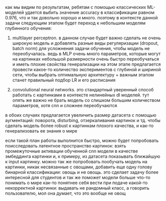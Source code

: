 <!-- профессиональное наставление от куратора по тому как проводить обучение / улучшение DL-моделей до июня -->

как мы видим по результатам, ребятам с помощью классических ML-моделей удается выбить значение accuracy в классификации равном 0.976, что и так довольно хорошо и много. поэтому в контексте данной задачи следующим этапом будет переход к небольшим моделям глубинного обучения:

1. multilayer perceptron. в данном случае будет важно сделать не очень широкую модель и добавлять разные виды регуляризации (dropout, batch norm) для усложнения задачи обучения, чтобы модель не переобучалась. ведь в MLP очень много параметров, которые могут на картинках небольшой размерности очень быстро переобучаться и иметь плохие свойства генерализации 
на этом этапе предлагается провести какое-то количество экспериментов с глубиной и шириной сети, чтобы выбрать оптимальную архитектуру + важным этапом станет правильный подбор LR и его расписания

2. convolutional neural networks. это стандартный уверенный способ работать с картинками в контексте нелинейных dl моделей. тут опять же важно не брать модель со слишком большим количеством параметров, хотя cnn и сложнее переобучаются

в обоих случаях предлагается увеличить размер датасета с помощью аугментаций: поворота, disturbing, отзеркаливания картинок и тд. чтобы сделать модель более robust к картинкам плохого качества, и как-то генерализовать ее знания о мире

если такой план работы выполнится быстро, можно будет попробовать поисследовать латентное пространство картинок: взять промежуточные активации обученной cnn модели в качестве эмбеддинга картинки и, к примеру, из датасета показывать ближайшую к input картинку. можно так же попробовать пообучать модель на картинки, никак несвязанные с овощами, добавить еще одну голову бинарной классификации: овощь и не овощь. это сделает задачу более интересной для студентов и так же поможет модели больше что-то понимать о мире как-то понятнее себя вести при подаче какой-то некорректной картинки: выдавать не рандомный класс, а говорить пользователю, мол она думает, что это вообще не овощ
